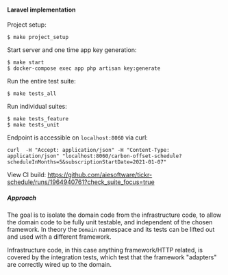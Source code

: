 #### Laravel implementation

Project setup:
```
$ make project_setup
```

Start server and one time app key generation:
```
$ make start
$ docker-compose exec app php artisan key:generate
```

Run the entire test suite:
```
$ make tests_all
```

Run individual suites:
```
$ make tests_feature
$ make tests_unit
```

Endpoint is accessible on `localhost:8060` via curl:
```
curl  -H "Accept: application/json" -H "Content-Type: application/json" "localhost:8060/carbon-offset-schedule?scheduleInMonths=5&subscriptionStartDate=2021-01-07"
```

View CI build: https://github.com/aiesoftware/tickr-schedule/runs/1964940761?check_suite_focus=true

##### Approach

The goal is to isolate the domain code from the infrastructure code, to allow the domain code to be fully unit testable, and independent of the chosen framework. In theory the `Domain` namespace and its tests can be lifted out and used with a different framework. 

Infrastructure code, in this case anything framework/HTTP related, is covered by the integration tests, which test that the framework "adapters" are correctly wired up to the domain. 

